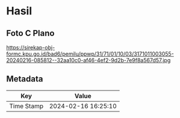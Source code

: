 # Hasil

## Foto C Plano

https://sirekap-obj-formc.kpu.go.id/bad6/pemilu/ppwp/31/71/01/10/03/3171011003055-20240216-085812--32aa10c0-af46-4ef2-9d2b-7e9f8a567d57.jpg


## Metadata

| Key        | Value               |
| ---------- | ------------------- |
| Time Stamp | 2024-02-16 16:25:10 |



